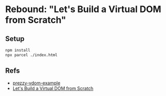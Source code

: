 Rebound: "Let's Build a Virtual DOM from Scratch"
=====

## Setup

```bash
npm install
npx parcel ./index.html
```

## Refs

+ [prezzy-vdom-example](https://github.com/heiskr/prezzy-vdom-example)
+ [Let's Build a Virtual DOM from Scratch](https://youtu.be/l2Tu0NqH0qU)